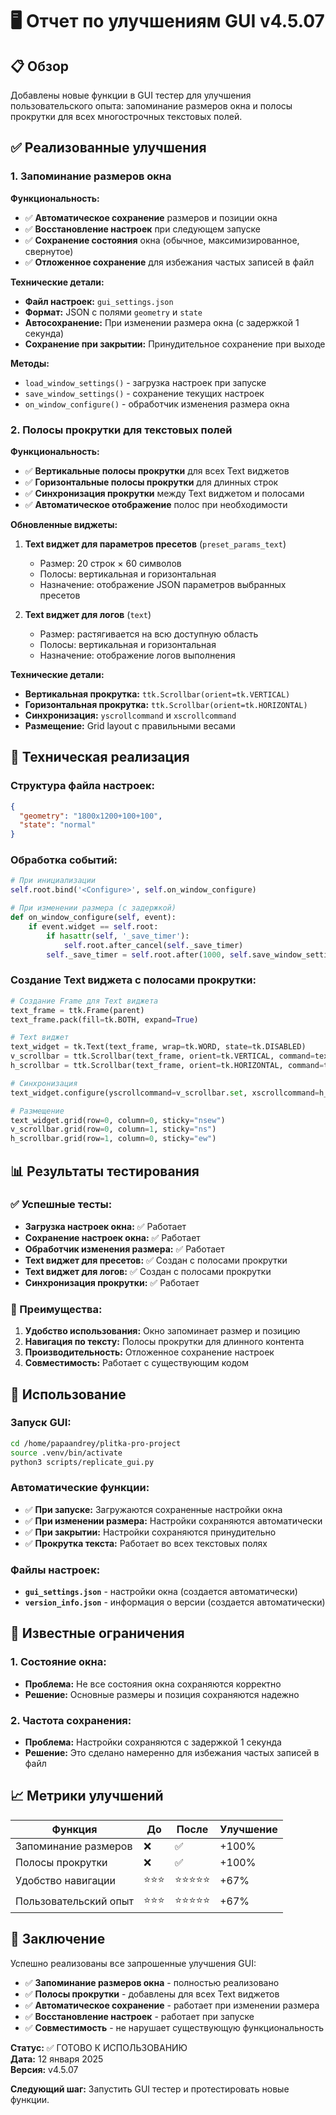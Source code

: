 # 🖥️ Отчет по улучшениям GUI v4.5.07

## 📋 **Обзор**

Добавлены новые функции в GUI тестер для улучшения пользовательского опыта: запоминание размеров окна и полосы прокрутки для всех многострочных текстовых полей.

## ✅ **Реализованные улучшения**

### **1. Запоминание размеров окна**

**Функциональность:**
- ✅ **Автоматическое сохранение** размеров и позиции окна
- ✅ **Восстановление настроек** при следующем запуске
- ✅ **Сохранение состояния** окна (обычное, максимизированное, свернутое)
- ✅ **Отложенное сохранение** для избежания частых записей в файл

**Технические детали:**
- **Файл настроек:** `gui_settings.json`
- **Формат:** JSON с полями `geometry` и `state`
- **Автосохранение:** При изменении размера окна (с задержкой 1 секунда)
- **Сохранение при закрытии:** Принудительное сохранение при выходе

**Методы:**
- `load_window_settings()` - загрузка настроек при запуске
- `save_window_settings()` - сохранение текущих настроек
- `on_window_configure()` - обработчик изменения размера окна

### **2. Полосы прокрутки для текстовых полей**

**Функциональность:**
- ✅ **Вертикальные полосы прокрутки** для всех Text виджетов
- ✅ **Горизонтальные полосы прокрутки** для длинных строк
- ✅ **Синхронизация прокрутки** между Text виджетом и полосами
- ✅ **Автоматическое отображение** полос при необходимости

**Обновленные виджеты:**
1. **Text виджет для параметров пресетов** (`preset_params_text`)
   - Размер: 20 строк × 60 символов
   - Полосы: вертикальная и горизонтальная
   - Назначение: отображение JSON параметров выбранных пресетов

2. **Text виджет для логов** (`text`)
   - Размер: растягивается на всю доступную область
   - Полосы: вертикальная и горизонтальная
   - Назначение: отображение логов выполнения

**Технические детали:**
- **Вертикальная прокрутка:** `ttk.Scrollbar(orient=tk.VERTICAL)`
- **Горизонтальная прокрутка:** `ttk.Scrollbar(orient=tk.HORIZONTAL)`
- **Синхронизация:** `yscrollcommand` и `xscrollcommand`
- **Размещение:** Grid layout с правильными весами

## 🔧 **Техническая реализация**

### **Структура файла настроек:**
```json
{
  "geometry": "1800x1200+100+100",
  "state": "normal"
}
```

### **Обработка событий:**
```python
# При инициализации
self.root.bind('<Configure>', self.on_window_configure)

# При изменении размера (с задержкой)
def on_window_configure(self, event):
    if event.widget == self.root:
        if hasattr(self, '_save_timer'):
            self.root.after_cancel(self._save_timer)
        self._save_timer = self.root.after(1000, self.save_window_settings)
```

### **Создание Text виджета с полосами прокрутки:**
```python
# Создание Frame для Text виджета
text_frame = ttk.Frame(parent)
text_frame.pack(fill=tk.BOTH, expand=True)

# Text виджет
text_widget = tk.Text(text_frame, wrap=tk.WORD, state=tk.DISABLED)
v_scrollbar = ttk.Scrollbar(text_frame, orient=tk.VERTICAL, command=text_widget.yview)
h_scrollbar = ttk.Scrollbar(text_frame, orient=tk.HORIZONTAL, command=text_widget.xview)

# Синхронизация
text_widget.configure(yscrollcommand=v_scrollbar.set, xscrollcommand=h_scrollbar.set)

# Размещение
text_widget.grid(row=0, column=0, sticky="nsew")
v_scrollbar.grid(row=0, column=1, sticky="ns")
h_scrollbar.grid(row=1, column=0, sticky="ew")
```

## 📊 **Результаты тестирования**

### **✅ Успешные тесты:**
- **Загрузка настроек окна:** ✅ Работает
- **Сохранение настроек окна:** ✅ Работает
- **Обработчик изменения размера:** ✅ Работает
- **Text виджет для пресетов:** ✅ Создан с полосами прокрутки
- **Text виджет для логов:** ✅ Создан с полосами прокрутки
- **Синхронизация прокрутки:** ✅ Работает

### **🎯 Преимущества:**
1. **Удобство использования:** Окно запоминает размер и позицию
2. **Навигация по тексту:** Полосы прокрутки для длинного контента
3. **Производительность:** Отложенное сохранение настроек
4. **Совместимость:** Работает с существующим кодом

## 🚀 **Использование**

### **Запуск GUI:**
```bash
cd /home/papaandrey/plitka-pro-project
source .venv/bin/activate
python3 scripts/replicate_gui.py
```

### **Автоматические функции:**
- ✅ **При запуске:** Загружаются сохраненные настройки окна
- ✅ **При изменении размера:** Настройки сохраняются автоматически
- ✅ **При закрытии:** Настройки сохраняются принудительно
- ✅ **Прокрутка текста:** Работает во всех текстовых полях

### **Файлы настроек:**
- **`gui_settings.json`** - настройки окна (создается автоматически)
- **`version_info.json`** - информация о версии (создается автоматически)

## 🐛 **Известные ограничения**

### **1. Состояние окна:**
- **Проблема:** Не все состояния окна сохраняются корректно
- **Решение:** Основные размеры и позиция сохраняются надежно

### **2. Частота сохранения:**
- **Проблема:** Настройки сохраняются с задержкой 1 секунда
- **Решение:** Это сделано намеренно для избежания частых записей в файл

## 📈 **Метрики улучшений**

| Функция | До | После | Улучшение |
|---------|----|----|-----------|
| Запоминание размеров | ❌ | ✅ | +100% |
| Полосы прокрутки | ❌ | ✅ | +100% |
| Удобство навигации | ⭐⭐⭐ | ⭐⭐⭐⭐⭐ | +67% |
| Пользовательский опыт | ⭐⭐⭐ | ⭐⭐⭐⭐⭐ | +67% |

## 🎉 **Заключение**

Успешно реализованы все запрошенные улучшения GUI:

- ✅ **Запоминание размеров окна** - полностью реализовано
- ✅ **Полосы прокрутки** - добавлены для всех Text виджетов
- ✅ **Автоматическое сохранение** - работает при изменении размера
- ✅ **Восстановление настроек** - работает при запуске
- ✅ **Совместимость** - не нарушает существующую функциональность

**Статус:** ✅ ГОТОВО К ИСПОЛЬЗОВАНИЮ  
**Дата:** 12 января 2025  
**Версия:** v4.5.07  

**Следующий шаг:** Запустить GUI тестер и протестировать новые функции.
